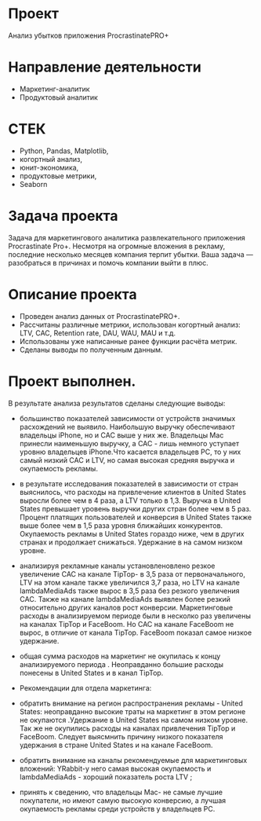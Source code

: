 # Проект
Анализ убытков приложения ProcrastinatePRO+
# Направление деятельности
* Маркетинг-аналитик
* Продуктовый аналитик
# СТЕК
* Python, Pandas, Matplotlib,
* когортный анализ,
* юнит-экономика,
* продуктовые метрики,
* Seaborn
# Задача проекта
Задача для маркетингового аналитика развлекательного приложения Procrastinate Pro+.
Несмотря на огромные вложения в рекламу, последние несколько месяцев компания терпит убытки.
Ваша задача — разобраться в причинах и помочь компании выйти в плюс.
# Описание проекта
* Проведен анализ данных от ProcrastinatePRO+.
* Рассчитаны различные метрики, использован когортный анализ: LTV, CAC, Retention rate, DAU, WAU, MAU и т.д. 
* Использованы уже написанные ранее функции расчёта метрик. 
* Сделаны выводы по полученным данным.
# Проект выполнен. 
В результате анализа результатов сделаны следующие выводы:

* большинство показателей зависимости от устройств значимых расхождений не выявило. Наибольшую выручку обеспечивают владельцы iPhone, но и САС выше у них же. Владельцы Мас принесли наименьшую выручку, а САС - лишь немного уступает уровню владельцев iPhone.Что касается владельцев РС, то у них самый низкий САС и LTV, но самая высокая средняя выручка и окупаемость рекламы.

* в результате исследования показателей в зависимости от стран выяснилось, что расходы на привлечение клиентов в United States выросли более чем в 4 раза, а LTV только в 1,3. Выручка в United States превышает уровень выручки других стран более чем в 5 раз. Процент платящих пользователей и конверсия в United States также выше более чем в 1,5 раза уровня ближайших конкурентов. Окупаемость рекламы в United States гораздо ниже, чем в других странах и продолжает снижаться. Удержание в на самом низком уровне.

* анализируя рекламные каналы установленовлено резкое увеличение САС на канале TipTop- в 3,5 раза от первоначального, LTV на этом канале также увеличился 3,7 раза, но LTV на канале lambdaMediaAds также вырос в 3,5 раза без резкого увеличения САС. Также на канале lambdaMediaAds выявлен более резкий относительно других каналов рост конверсии. Маркетинговые расходы в анализируемом периоде были в несколко раз увеличены на каналах TipTop и FaceBoom. Но САС на канале FaceBoom не вырос, в отличие от канала TipTop. FaceBoom показал самое низкое удержание.

* общая сумма расходов на маркетинг не окупилась к концу анализируемого периода . Неоправданно большие расходы понесены в United States и в канал TipTop.

- Рекомендации для отдела маркетинга:

* обратить внимание на регион распространения рекламы - United States: неоправданно высокие траты на маркетинг в этом регионе не окупаются .Удержание в United States на самом низком уровне. Так же не окупились расходы на каналах привлечения TipTop и FaceBoom. Следует выясмнить причину низкого показателя удержания в стране United States и на канале FaceBoom.

* обратить внимание на каналы рекомендуемые для маркетинговых вложений: YRabbit-у него самая высокая окупаемость и lambdaMediaAds - хороший показатель роста LTV ;

* принять к сведению, что владельцы Мас- не самые лучшие покупатели, но имеют самую высокую конверсию, а лучшая окупаемость рекламы среди устройств у владельцев РС.

